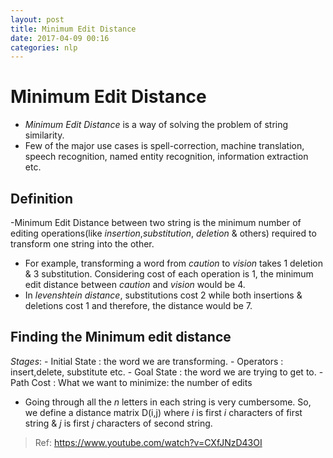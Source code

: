 ```yaml
---
layout: post
title: Minimum Edit Distance
date: 2017-04-09 00:16
categories: nlp
---
```

# Minimum Edit Distance

- *Minimum Edit Distance* is a way of solving the problem of string similarity. 
- Few of the major use cases is spell-correction, machine translation, speech recognition, named entity recognition, information extraction etc.

## Definition

-Minimum Edit Distance between two string is the minimum number of editing operations(like _insertion_,_substitution_, _deletion_ & others) required to transform one string into the other.
- For example, transforming a word from _caution_ to _vision_ takes 1 deletion & 3 substitution. Considering cost of each operation is 1, the minimum edit distance between _caution_ and _vision_ would be 4.
- In *levenshtein distance*, substitutions cost 2 while both insertions & deletions cost 1 and therefore, the distance would be 7.

## Finding the Minimum edit distance
*Stages*:
    - Initial State : the word we are transforming.
    - Operators : insert,delete, substitute etc.
    - Goal State : the word we are trying to get to.
    - Path Cost : What we want to minimize: the number of edits 

- Going through all the _n_ letters in each string is very cumbersome. So, we define a distance matrix D(i,j) where
_i_ is first _i_ characters of first string & _j_ is first _j_ characters of second string.


> Ref: https://www.youtube.com/watch?v=CXfJNzD43OI
